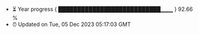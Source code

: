 - ⏳ Year progress { ███████████████████████████▁▁▁ } 92.66 %
- ⏰ Updated on Tue, 05 Dec 2023 05:17:03 GMT

